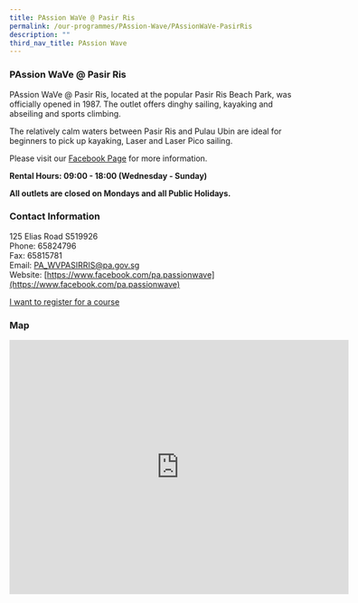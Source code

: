 ```yaml
---
title: PAssion WaVe @ Pasir Ris
permalink: /our-programmes/PAssion-Wave/PAssionWaVe-PasirRis
description: ""
third_nav_title: PAssion Wave
---
```

### PAssion WaVe @ Pasir Ris


PAssion WaVe @ Pasir Ris, located at the popular Pasir Ris Beach Park, was officially opened in 1987. The outlet offers dinghy sailing, kayaking and abseiling and sports climbing.

The relatively calm waters between Pasir Ris and Pulau Ubin are ideal for beginners to pick up kayaking, Laser and Laser Pico sailing. 

Please visit our [Facebook Page](https://www.facebook.com/pa.passionwave) for more information.

****Rental Hours: 09:00 - 18:00 (Wednesday - Sunday)****

****All outlets are closed on Mondays and all Public Holidays.****

### Contact Information

125 Elias Road S519926  
Phone: 65824796  
Fax: 65815781  
Email: [PA\_WVPASIRRIS@pa.gov.sg](mailto:PA_WVPASIRRIS@pa.gov.sg)  
Website: [https://www.facebook.com/pa.passionwave](https://www.facebook.com/pa.passionwave)

[I want to register for a course](https://www.onepa.sg/)

### Map

<iframe src="https://www.google.com/maps/embed?pb=!1m18!1m12!1m3!1d3988.652224320954!2d103.93864752838276!3d1.385283958630048!2m3!1f0!2f0!3f0!3m2!1i1024!2i768!4f13.1!3m3!1m2!1s0x31da3dc13235a26b%3A0x2fef0ef91772d159!2s125%20Elias%20Rd%2C%20Singapore%20519926!5e0!3m2!1sen!2ssg!4v1655786344989!5m2!1sen!2ssg" width="600" height="450" style="border:0;" allowfullscreen="" loading="lazy"></iframe>
